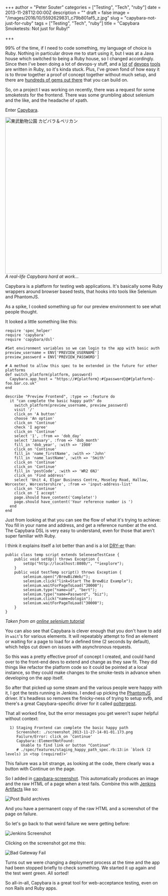 +++
author = "Peter Souter"
categories = ["Testing", "Tech", "ruby"]
date = 2013-11-28T12:00:00Z
description = ""
draft = false
image = "/images/2016/10/5592629831_c79b801af5_z.jpg"
slug = "capybara-not-just-for-ruby"
tags = ["Testing", "Tech", "ruby"]
title = "Capybara Smoketests: Not just for Ruby!"

+++

99% of the time, if I need to code something, my language of choice is Ruby. Nothing in particular drove me to start using it, but I was at a Java house which switched to being a Ruby house, so I changed accordingly. Since then I've been doing a lot of devops-y stuff, and a [lot](http://www.opscode.com/chef/) [of](http://puppetlabs.com/) [devops](http://www.vagrantup.com/) [tools](http://logstash.net/) are written in Ruby, so it's kinda stuck. Plus, I've grown fond of how easy it is to throw together a proof of concept together without much setup, and there are [hundreds of gems out there](https://www.ruby-toolbox.com/) that you can build on.

So, on a project I was working on recently, there was a request for some smoketests for the frontend. There was some grumbling about selenium and the like, and the headache of xpath.

Enter [Capybara](https://github.com/jnicklas/capybara).

<a href="https://www.flickr.com/photos/poco33/10251157806/" title="東武動物公園 カピバラ＆ペリカン by poco33, on Flickr"><img src="https://farm8.staticflickr.com/7329/10251157806_4769a44e19.jpg" width="500" height="500" alt="東武動物公園 カピバラ＆ペリカン"></a>
_A real-life Capybara hard at work..._

Capybara is a platform for testing web applications. It's basically some Ruby wrappers around browser based tests, that hooks into tools like Selenium and PhantomJS.

As a spike, I cooked something up for our preview environment to see what people thought.

It looked a little something like this:

<script src="https://google-code-prettify.googlecode.com/svn/loader/run_prettify.js"></script>

```prettyprint lang-ruby
require 'spec_helper'
require 'capybara'
require 'capybara/dsl'

#Set environment variables so we can login to the app with basic auth
preview_username = ENV['PREVIEW_USERNAME']
preview_password = ENV['PREVIEW_PASSWORD']

# A method to allow this spec to be extended in the future for other platforms
def switch_platform(platform, password)
  Capybara.app_host = "https://#{platform}:#{password}@#{platform}-foo.bar.co.uk"
end

describe "Preview Frontend", :type => :feature do
  it "can complete the basic happy path" do
    switch_platform(preview_username, preview_password)
    visit '/'
    click_on 'A button'
    choose 'An option'
    click_on 'Continue'
    check 'I agree'
    click_on 'Continue'
    select '1', :from => 'dob_day'
    select 'January', :from => 'dob_month'
    fill_in 'dob_year', :with => '1980'
    click_on 'Continue'
    fill_in 'name_firstName', :with => 'John'
    fill_in 'name_lastName', :with => 'Smith'
    click_on 'Continue'
    click_on 'Continue'
    fill_in 'postCode', :with => 'WR2 6NJ'
    click_on 'Find address'
    select 'Unit 4, Elgar Business Centre, Moseley Road, Hallow, Worcester, Worcestershire', :from => 'input-address-list'
    click_on 'Continue'
    click_on 'I accept'
    page.should have_content('Complete!')
    page.should have_content('Your reference number is ')
  end
end
```

Just from looking at that you can see the flow of what it's trying to achieve: You fill in your name and address, and get a reference number at the end. The Capybara DSL is very easy to understand, even for those that aren't super familiar with Ruby.

I think it explains itself a lot better than and is a lot [DRY-er](http://en.wikipedia.org/wiki/Don't_repeat_yourself) than:

```prettyprint lang-java
public class temp script extends SeleneseTestCase {
    public void setUp() throws Exception {
        setUp("http://localhost:8080/", "*iexplore");
    }
    public void testTemp script() throws Exception {
        selenium.open("/BrewBizWeb/");
        selenium.click("link=Start The BrewBiz Example");
        selenium.waitForPageToLoad("30000");
        selenium.type("name=id", "bert");
        selenium.type("name=Password", "biz");
        selenium.click("name=dologin");
        selenium.waitForPageToLoad("30000");
    }
}
```
_Taken from an [online selenium tutorial](http://www.pushtotest.com/selenium-tutorial-for-beginners-tutorial-1)_

You can also see that Capybara is clever enough that you don't have to add in `wait`'s for various elements. It will repeatably attempt to find an element or waiting for a page to load for a defined time (2 seconds by default), which helps cut down on issues with asynchronous requests.

So this was a pretty effective proof of concept I created, and could hand over to the front-end devs to extend and change as they saw fit. They did things like refactor the platform code so it could be pointed at a local instance, so they could make changes to the smoke-tests in advance when developing on the app itself.

So after that picked up some steam and the various people were happy with it, I got the tests running in Jenkins. I ended up picking the  [PhantomJS](https://github.com/ariya/phantomjs/) driver. It's headless so removes the finicky-ness of trying to setup xvfb, and there's a great Capybara-specific driver for it called [poltergeist](https://github.com/jonleighton/poltergeist).

That all worked fine, but the error messages you get weren't super helpful without context:

```
  1) Staging Frontend can complete the basic happy path
     Screenshot: ./screenshot_2013-11-27-14-01-01.173.png
     Failure/Error: click_on 'Continue'
     Capybara::ElementNotFound:
       Unable to find link or button "Continue"
     # ./spec/features/staging_happy_path_spec.rb:13:in `block (2 levels) in <top (required)>'
```

This failure was a bit strange, as looking at the code, there clearly was a button with Continue on the page.

So I added in [capybara-screenshot](https://github.com/mattheworiordan/capybara-screenshot). This automatically produces an image and the raw HTML of a page when a test fails. Combine this with [Jenkins Artifacts](https://wiki.jenkins-ci.org/display/JENKINS/ArtifactDeployer+Plugin) like so:

![Post Build archives](/content/images/2016/10/postbuild.png)

And you have a permanent copy of the raw HTML and a screenshot of the page on failure.

So let's go back to that weird failure we were getting before:

![Jenkins Screenshot](/content/images/2016/10/jenkins-1.png)

Clicking on the screenshot got me this:

![Bad Gateway Fail](/content/images/2016/10/badgateway.png)

Turns out we were changing a deployment process at the time and the app had been stopped briefly to check something. We started it up again and the test went green. All sorted!

So all-in-all, Capybara is a great tool for web-acceptance testing, even on non Rails and Ruby apps.